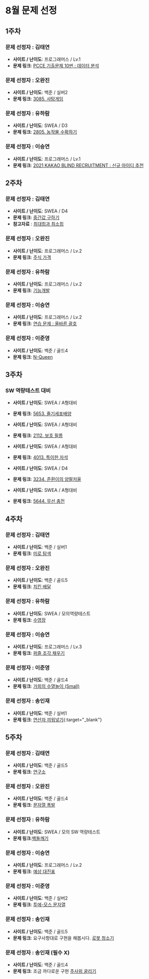 # 8월 문제 선정

## 1주차

### 문제 선정자 : 김태연
- **사이트 / 난이도**: 프로그래머스 / Lv.1
- **문제 링크**: [PCCE 기출문제 10번 : 데이터 분석](https://school.programmers.co.kr/learn/courses/30/lessons/250121)

### 문제 선정자 : 오완진
- **사이트 / 난이도**: 백준 / 실버2
- **문제 링크**: [3085. 사탕게임](https://www.acmicpc.net/problem/3085)

### 문제 선정자 : 유하람
- **사이트 / 난이도**: SWEA / D3
- **문제 링크**: [2805. 농작물 수확하기](https://swexpertacademy.com/main/code/problem/problemDetail.do?contestProbId=AV7GLXqKAWYDFAXB)

### 문제 선정자 : 이승연
- **사이트 / 난이도**: 프로그래머스 / Lv.1
- **문제 링크**: [2021 KAKAO BLIND RECRUITMENT : 신규 아이디 추천](https://school.programmers.co.kr/learn/courses/30/lessons/72410)


## 2주차

### 문제 선정자 : 김태연
- **사이트 / 난이도**: SWEA / D4
- **문제 링크**: [중간값 구하기](https://swexpertacademy.com/main/talk/solvingClub/problemView.do?solveclubId=AZD8drgaymMDFAVs&contestProbId=AV-fO0s6ARoDFAXT&probBoxId=AZD8drgaymQDFAVs&type=PROBLEM&problemBoxTitle=Array+01&problemBoxCnt=4)
- **참고자료** : [최대힙과 최소힙](https://innovation123.tistory.com/111)

### 문제 선정자 : 오완진
- **사이트 / 난이도**: 프로그래머스 / Lv.2
- **문제 링크**: [주식 가격](https://school.programmers.co.kr/learn/courses/30/lessons/42584)

### 문제 선정자 : 유하람
- **사이트 / 난이도**: 프로그래머스 / Lv.2
- **문제 링크**: [기능개발](https://school.programmers.co.kr/learn/courses/30/lessons/42586)

### 문제 선정자 : 이승연
- **사이트 / 난이도**: 프로그래머스 / Lv.2
- **문제 링크**: [연습 문제 : 올바른 괄호](https://school.programmers.co.kr/learn/courses/30/lessons/12909)

### 문제 선정자 : 이준영
- **사이트 / 난이도**: 백준 / 골드4
- **문제 링크**: [N-Queen](https://www.acmicpc.net/problem/9663)


## 3주차

### SW 역량테스트 대비
- **사이트 / 난이도**: SWEA / A형대비
- **문제 링크**: [5653. 줄기세포배양](https://swexpertacademy.com/main/code/problem/problemDetail.do?contestProbId=AWXRJ8EKe48DFAUo)

- **사이트 / 난이도**: SWEA / A형대비
- **문제 링크**: [2112. 보호 필름](https://swexpertacademy.com/main/code/problem/problemDetail.do?contestProbId=AV5V1SYKAaUDFAWu)

- **사이트 / 난이도**: SWEA / A형대비
- **문제 링크**: [4013. 특이한 자석](https://swexpertacademy.com/main/code/problem/problemDetail.do?contestProbId=AWIeV9sKkcoDFAVH)

- **사이트 / 난이도**: SWEA / D4
- **문제 링크**: [3234. 준환이의 양팔저울](https://swexpertacademy.com/main/code/problem/problemDetail.do?contestProbId=AWAe7XSKfUUDFAUw)

- **사이트 / 난이도**: SWEA / A형대비
- **문제 링크**: [5644. 무선 충전](https://swexpertacademy.com/main/code/problem/problemDetail.do?contestProbId=AWXRDL1aeugDFAUo)

## 4주차

### 문제 선정자 : 김태연
- **사이트 / 난이도**: 백준 / 실버1
- **문제 링크**: [미로 탐색](https://www.acmicpc.net/problem/2178)

### 문제 선정자 : 오완진
- **사이트 / 난이도**: 백준 / 골드5
- **문제 링크**: [치킨 배달](https://www.acmicpc.net/problem/15686)

### 문제 선정자 : 유하람
- **사이트 / 난이도**: SWEA / 모의역량테스트
- **문제 링크**: [수영장](https://swexpertacademy.com/main/code/problem/problemDetail.do?contestProbId=AV5PpFQaAQMDFAUq&categoryId=AV5PpFQaAQMDFAUq&categoryType=CODE&problemTitle=%EB%AA%A8%EC%9D%98&orderBy=PASS_RATE&selectCodeLang=JAVA&select-1=&pageSize=10&pageIndex=1)

### 문제 선정자 : 이승연
- **사이트 / 난이도**: 프로그래머스 / Lv.3
- **문제 링크**: [퍼즐 조각 채우기](https://school.programmers.co.kr/learn/courses/30/lessons/84021)

### 문제 선정자 : 이준영
- **사이트 / 난이도**: 백준 / 골드4
- **문제 링크**: [가희의 수열놀이 (Small)](이준영/백준/Gold/17162. 가희의 수열놀이 （Small）)

### 문제 선정자 : 송인재
- **사이트 / 난이도**: 백준 / 실버1
- **문제 링크**: [연산자 끼워넣기](https://www.acmicpc.net/problem/14888){:target="_blank"}

## 5주차

### 문제 선정자 : 김태연
- **사이트 / 난이도**: 백준 / 골드5
- **문제 링크**: [연구소](https://www.acmicpc.net/problem/14502)

### 문제 선정자 : 오완진
- **사이트 / 난이도**: 백준 / 골드4
- **문제 링크**: [문자열 폭발](https://www.acmicpc.net/problem/9935)

### 문제 선정자 : 유하람
- **사이트 / 난이도**: SWEA / 모의 SW 역량테스트
- **문제 링크**:[벽돌깨기](https://swexpertacademy.com/main/code/problem/problemDetail.do?contestProbId=AWXRQm6qfL0DFAUo&categoryId=AWXRQm6qfL0DFAUo&categoryType=CODE&problemTitle=%EB%AA%A8%EC%9D%98+sw&orderBy=RECOMMEND_COUNT&selectCodeLang=JAVA&select-1=&pageSize=10&pageIndex=2)

### 문제 선정자 : 이승연
- **사이트 / 난이도**: 프로그래머스 / Lv.2
- **문제 링크**: [예상 대진표](https://school.programmers.co.kr/learn/courses/30/lessons/12985)

### 문제 선정자 : 이준영
- **사이트 / 난이도**: 백준 / 실버2
- **문제 링크**: [투에-모스 문자열](https://www.acmicpc.net/problem/18222)

### 문제 선정자 : 송인재
- **사이트 / 난이도**: 백준 / 골드5
- **문제 링크**: 요구사항대로 구현을 해봅시다. [로봇 청소기](https://www.acmicpc.net/problem/14503)

### 문제 선정자 : 송인재 (필수 X)
- **사이트 / 난이도**: 백준 / 골드4
- **문제 링크**: 조금 까다로운 구현 [주사위 굴리기](https://www.acmicpc.net/problem/14499)
